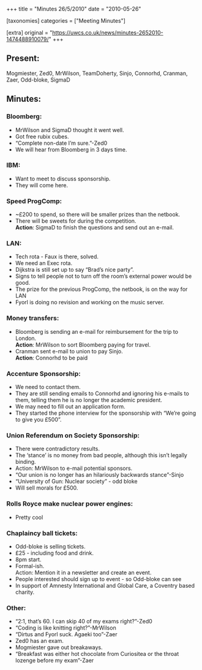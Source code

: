 +++
title = "Minutes 26/5/2010"
date = "2010-05-26"

[taxonomies]
categories = ["Meeting Minutes"]

[extra]
original = "https://uwcs.co.uk/news/minutes-2652010-1474488910079/"
+++

## Present:

Mogmiester, Zed0, MrWilson, TeamDoherty, Sinjo, Connorhd, Cranman, Zaer, Odd-bloke, SigmaD

## Minutes:

### Bloomberg:

  - MrWilson and SigmaD thought it went well.
  - Got free rubix cubes.
  - “Complete non-date I’m sure.”-Zed0
  - We will hear from Bloomberg in 3 days time.

### IBM:

  - Want to meet to discuss sponsorship.
  - They will come here.

### Speed ProgComp:

  - \~£200 to spend, so there will be smaller prizes than the netbook.
  - There will be sweets for during the competition.  
    **Action**: SigmaD to finish the questions and send out an e-mail.

### LAN:

  - Tech rota - Faux is there, solved.
  - We need an Exec rota.
  - Dijkstra is still set up to say “Brad’s nice party”.
  - Signs to tell people not to turn off the room’s external power would be good.
  - The prize for the previous ProgComp, the netbook, is on the way for LAN
  - Fyorl is doing no revision and working on the music server.

### Money transfers:

  - Bloomberg is sending an e-mail for reimbursement for the trip to London.  
    **Action**: MrWilson to sort Bloomberg paying for travel.
  - Cranman sent e-mail to union to pay Sinjo.  
    **Action**: Connorhd to be paid

### Accenture Sponsorship:

  - We need to contact them.
  - They are still sending emails to Connorhd and ignoring his e-mails to them, telling them he is no longer the academic president.
  - We may need to fill out an application form.
  - They started the phone interview for the sponsorship with “We’re going to give you £500”.

### Union Referendum on Society Sponsorship:

  - There were contradictory results.
  - The ‘stance’ is no money from bad people, although this isn’t legally binding.
  - Action: MrWilson to e-mail potential sponsors.
  - “Our union is no longer has an hilariously backwards stance”-Sinjo
  - “University of Gun: Nuclear society” - odd bloke
  - Will sell morals for £500.

### Rolls Royce make nuclear power engines:

  - Pretty cool

### Chaplaincy ball tickets:

  - Odd-bloke is selling tickets.
  - £25 - including food and drink.
  - 8pm start.
  - Formal-ish.  
    Action: Mention it in a newsletter and create an event.
  - People interested should sign up to event - so Odd-bloke can see
  - In support of Amnesty International and Global Care, a Coventry based charity.

### Other:

  - “2:1, that’s 60. I can skip 40 of my exams right?”-Zed0
  - “Coding is like knitting right?”-MrWilson
  - “Dirtus and Fyorl suck. Agaeki too”-Zaer
  - Zed0 has an exam.
  - Mogmiester gave out breakaways.
  - “Breakfast was either hot chocolate from Curiositea or the throat lozenge before my exam”-Zaer
